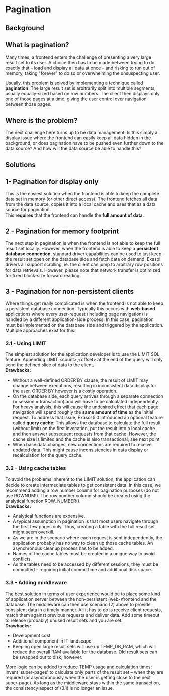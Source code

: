 # Pagination 
## Background

## What is pagination? 

Many times, a frontend enters the challenge of presenting a very large result set to its user. A choice then has to be made between trying to do exactly that – load and display all data at once – and risking to run out of memory, taking "forever" to do so or overwhelming the unsuspecting user. 

Usually, this problem is solved by implementing a technique called **pagination**: The large result set is arbitrarily split into multiple segments, usually equally-sized based on row numbers. The client then displays only one of those pages at a time, giving the user control over navigation between those pages.

## Where is the problem?

The next challenge here turns up to be data management: Is this simply a display issue where the frontend can easily keep all data hidden in the background, or does pagination have to be pushed even further down to the data source? And how will the data source be able to handle this?

## Solutions

## 1- Pagination for display only

This is the easiest solution when the frontend is able to keep the complete data set in memory (or other direct access). The frontend fetches all data from the data source, copies it into a local cache and uses that as a data source for pagination.  
This **requires** that the frontend can handle the **full amount of data**.

## 2 - Pagination for memory footprint

The next step in pagination is when the frontend is not able to keep the full result set locally. However, when the frontend is able to keep a **persistent database connection**, standard driver capabilities can be used to just keep the result set open on the database side and fetch data on demand. Exasol drivers all support scrolling, ie. the client can jump to arbitrary row positions for data retrievals. However, please note that network transfer is optimized for fixed block-size forward reading.

## 3 - Pagination for non-persistent clients

Where things get really complicated is when the frontend is not able to keep a persistent database connection. Typically this occurs with **web-based** applications where every user-request (including page navigation) is handled by a different application-side process. In this case, pagination must be implemented on the database side and triggered by the application. Multiple approaches exist for this:

### 3.1 - Using LIMIT

The simplest solution for the application developer is to use the LIMIT SQL feature: Appending LIMIT &lt;count&gt;,&lt;offset&gt; at the end of the query will only send the defined slice of data to the client.  
**Drawbacks:**

* Without a well-defined ORDER BY clause, the result of LIMIT may change between executions, resulting in inconsistent data display for the user. ORDER BY however is a costly operation.
* On the database side, each query arrives through a separate connection (= session = transaction) and will have to be calculated independently. For heavy analysis, this will cause the undesired effect that each page navigation will spend roughly the **same amount of time** as the initial request. To address that issue, Exasol 5.0 introduced an optional feature called **query cache**: This allows the database to calculate the full result (without limit) on the first invocation, put the result into a local cache and then answer subsequent requests from that cache. However, the cache size is limited and the cache is also transactional; see next point
* When base data changes, new connections are required to receive updated data. This might cause inconsistencies in data display or recalculation for the query cache.

### 3.2 - Using cache tables

To avoid the problems inherent to the LIMIT solution, the application can decide to create intermediate tables to get consistent data. In this case, we recommend adding a row number column for pagination purposes (do not use ROWNUM!). The row number column should be created using the analytical function ROW_NUMBER().  
**Drawbacks:**

* Analytical functions are expensive.
* A typical assumption in pagination is that most users navigate through the first few pages only. Thus, creating a table with the full result set might seem overkill.
* As we are in the scenario where each request is sent independently, the application probably has no way to clean up those cache tables. An asynchronous cleanup process has to be added.
* Names of the cache tables must be created in a unique way to avoid conflicts.
* As the tables need to be accessed by different sessions, they must be committed – requiring initial commit time and additional disk space.

### 3.3 - Adding middleware

The best solution in terms of user experience would be to place some kind of application server between the non-persistent (web-)frontend and the database. The middleware can then use scenario (2) above to provide consistent data in a timely manner. All it has to do is receive client requests, match them against previous requests and deliver data. Add some timeout to release (probably) unused result sets and you are set.  
**Drawbacks:**

* Development cost
* Additional component in IT landscape
* Keeping open large result sets will use up TEMP_DB_RAM, which will reduce the overall RAM available for the database. Old result sets can be swapped out to disk, however.

More logic can be added to reduce TEMP usage and calculation times:  
Invent 'super-pages' to calculate only parts of the result set – when they are required (or asynchronously when the user is getting close to the next super-page). As long as the middleware stays within the same transaction, the consistency aspect of (3.1) is no longer an issue.

